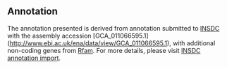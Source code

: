 
Annotation
----------

The annotation presented is derived from annotation submitted to
[INSDC](http://www.insdc.org) with the assembly accession [GCA\_011066595.1]
(http://www.ebi.ac.uk/ena/data/view/GCA_011066595.1),
with additional non-coding genes from
[Rfam](http://rfam.xfam.org/). For more details, please visit [INSDC
annotation import](http://ensemblgenomes.org/info/data/insdc_annotation).

